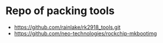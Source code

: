 # Repo of packing tools

 - https://github.com/rainlake/rk2918_tools.git
 - https://github.com/neo-technologies/rockchip-mkbootimg
